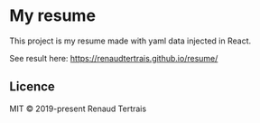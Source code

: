# My resume

This project is my resume made with yaml data injected in React.

See result here: https://renaudtertrais.github.io/resume/

## Licence

MIT © 2019-present Renaud Tertrais
